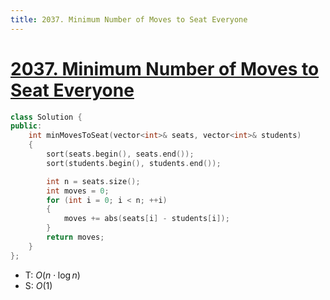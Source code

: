 ```yaml
---
title: 2037. Minimum Number of Moves to Seat Everyone
---
```


# [2037\. Minimum Number of Moves to Seat Everyone](https://leetcode.com/problems/minimum-number-of-moves-to-seat-everyone/)


```cpp
class Solution {
public:
    int minMovesToSeat(vector<int>& seats, vector<int>& students)
    {
        sort(seats.begin(), seats.end());
        sort(students.begin(), students.end());

        int n = seats.size();
        int moves = 0;
        for (int i = 0; i < n; ++i)
        {
            moves += abs(seats[i] - students[i]);
        }
        return moves;
    }
};
```
- T: $O(n \cdot \log n)$
- S: $O(1)$


